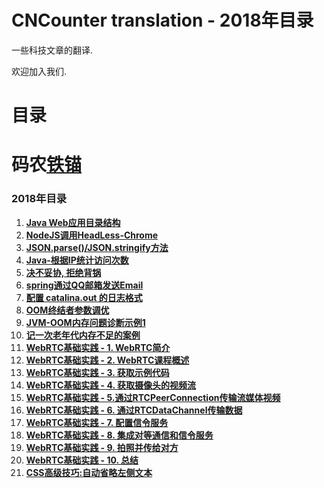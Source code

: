 CNCounter translation - 2018年目录
===========

一些科技文章的翻译.

欢迎加入我们. 

# 目录 #


##

# 码农[铁锚](http://blog.csdn.net/renfufei)


### 2018年目录

1. [**Java Web应用目录结构**](01_java_web_package/01_java_web_package.md)
1. [**NodeJS调用HeadLess-Chrome**](05_headless-chrome-node-js/05_headless-chrome-node-js.md)
1. [**JSON.parse()/JSON.stringify方法**](06_JSON_stringify_parse/06_JSON_stringify_parse.md)
1. [**Java-根据IP统计访问次数**](07_Java_IP_Visit_Counter/07_Java_IP_Visit_Counter.md)
1. [**决不妥协, 拒绝背锅**](08_saying_no/08_saying_no.md)
1. [**spring通过QQ邮箱发送Email**](09_spring_send_email/09_spring_send_email.md)
1. [**配置 catalina.out 的日志格式**](15_catalina_out_log/15_catalina_out_log.md)
1. [**OOM终结者参数调优**](20_oom_killer/20_oom_killer.md)
1. [**JVM-OOM内存问题诊断示例1**](26_jvm_analysize_demo1/26_jvm_analysize_demo1.md)
1. [**记一次老年代内存不足的案例**](27_jvm_analysize_demo2/27_jvm_analysize_demo2.md)
1. [**WebRTC基础实践 - 1. WebRTC简介**](31_WebRTC/1_Introduction.md)
1. [**WebRTC基础实践 - 2. WebRTC课程概述**](31_WebRTC/2_Overview.md)
1. [**WebRTC基础实践 - 3. 获取示例代码**](31_WebRTC/3_Get_the_sample_code.md)
1. [**WebRTC基础实践 - 4. 获取摄像头的视频流**](31_WebRTC/4_Stream_video_from_your_webcam.md)
1. [**WebRTC基础实践 - 5.通过RTCPeerConnection传输流媒体视频**](31_WebRTC/5_Stream_video_with_RTCPeerConnection.md)
1. [**WebRTC基础实践 - 6. 通过RTCDataChannel传输数据**](31_WebRTC/6_Use_RTCDataChannel_to_exchange_data.md)
1. [**WebRTC基础实践 - 7. 配置信令服务**](31_WebRTC/7_Set_up_signaling_service.md)
1. [**WebRTC基础实践 - 8. 集成对等通信和信令服务**](31_WebRTC/8_Combine_peer_connection_and_signaling.md)
1. [**WebRTC基础实践 - 9. 拍照并传给对方**](31_WebRTC/9_Take_photo_and_share_via_data_channel.md)
1. [**WebRTC基础实践 - 10. 总结**](31_WebRTC/10_Congratulations.md)
43. [**CSS高级技巧:自动省略左侧文本**](43_css-ellipsis-left/43_css-ellipsis-left.md)

